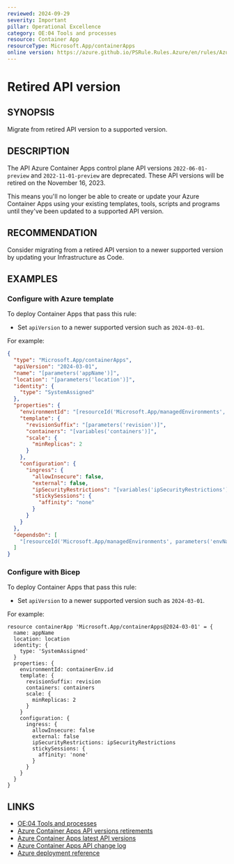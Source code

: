 ```yaml
---
reviewed: 2024-09-29
severity: Important
pillar: Operational Excellence
category: OE:04 Tools and processes
resource: Container App
resourceType: Microsoft.App/containerApps
online version: https://azure.github.io/PSRule.Rules.Azure/en/rules/Azure.ContainerApp.APIVersion/
---
```


# Retired API version

## SYNOPSIS

Migrate from retired API version to a supported version.

## DESCRIPTION

The API Azure Container Apps control plane API versions `2022-06-01-preview` and `2022-11-01-preview` are deprecated.
These API versions will be retired on the November 16, 2023.

This means you'll no longer be able to create or update your Azure Container Apps using your existing templates,
tools, scripts and programs until they've been updated to a supported API version.

## RECOMMENDATION

Consider migrating from a retired API version to a newer supported version by updating your Infrastructure as Code.

## EXAMPLES

### Configure with Azure template

To deploy Container Apps that pass this rule:

- Set `apiVersion` to a newer supported version such as `2024-03-01`.

For example:

```json
{
  "type": "Microsoft.App/containerApps",
  "apiVersion": "2024-03-01",
  "name": "[parameters('appName')]",
  "location": "[parameters('location')]",
  "identity": {
    "type": "SystemAssigned"
  },
  "properties": {
    "environmentId": "[resourceId('Microsoft.App/managedEnvironments', parameters('envName'))]",
    "template": {
      "revisionSuffix": "[parameters('revision')]",
      "containers": "[variables('containers')]",
      "scale": {
        "minReplicas": 2
      }
    },
    "configuration": {
      "ingress": {
        "allowInsecure": false,
        "external": false,
        "ipSecurityRestrictions": "[variables('ipSecurityRestrictions')]",
        "stickySessions": {
          "affinity": "none"
        }
      }
    }
  },
  "dependsOn": [
    "[resourceId('Microsoft.App/managedEnvironments', parameters('envName'))]"
  ]
}
```

### Configure with Bicep

To deploy Container Apps that pass this rule:

- Set `apiVersion` to a newer supported version such as `2024-03-01`.

For example:

```bicep
resource containerApp 'Microsoft.App/containerApps@2024-03-01' = {
  name: appName
  location: location
  identity: {
    type: 'SystemAssigned'
  }
  properties: {
    environmentId: containerEnv.id
    template: {
      revisionSuffix: revision
      containers: containers
      scale: {
        minReplicas: 2
      }
    }
    configuration: {
      ingress: {
        allowInsecure: false
        external: false
        ipSecurityRestrictions: ipSecurityRestrictions
        stickySessions: {
          affinity: 'none'
        }
      }
    }
  }
}
```

<!-- external:avm avm/res/app/container-app:0.11.0 -->

## LINKS

- [OE:04 Tools and processes](https://learn.microsoft.com/azure/well-architected/operational-excellence/tools-processes)
- [Azure Container Apps API versions retirements](https://azure.microsoft.com/updates/retirement-azure-container-apps-preview-api-versions-20220601preview-and-20221101preview)
- [Azure Container Apps latest API versions](https://learn.microsoft.com/azure/container-apps/azure-resource-manager-api-spec)
- [Azure Container Apps API change log](https://learn.microsoft.com/azure/templates/microsoft.app/change-log/summary)
- [Azure deployment reference](https://learn.microsoft.com/azure/templates/microsoft.app/containerapps)
